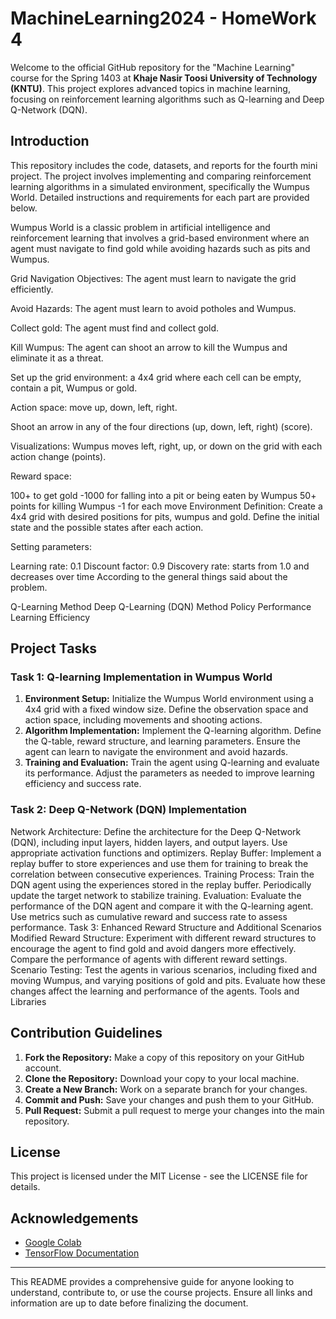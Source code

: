 # MachineLearning2024 - HomeWork 4
Welcome to the official GitHub repository for the "Machine Learning" course for the Spring 1403 at **Khaje Nasir Toosi University of Technology (KNTU)**. This project explores advanced topics in machine learning, focusing on reinforcement learning algorithms such as Q-learning and Deep Q-Network (DQN).
## Introduction
This repository includes the code, datasets, and reports for the fourth mini project. The project involves implementing and comparing reinforcement learning algorithms in a simulated environment, specifically the Wumpus World. Detailed instructions and requirements for each part are provided below.

Wumpus World is a classic problem in artificial intelligence and reinforcement learning that involves a grid-based environment where an agent must navigate to find gold while avoiding hazards such as pits and Wumpus.

Grid Navigation Objectives: The agent must learn to navigate the grid efficiently.

Avoid Hazards: The agent must learn to avoid potholes and Wumpus.

Collect gold: The agent must find and collect gold.

Kill Wumpus: The agent can shoot an arrow to kill the Wumpus and eliminate it as a threat.

Set up the grid environment: a 4x4 grid where each cell can be empty, contain a pit, Wumpus or gold.

Action space: move up, down, left, right.

Shoot an arrow in any of the four directions (up, down, left, right) (score).

Visualizations: Wumpus moves left, right, up, or down on the grid with each action change (points).

Reward space:

100+ to get gold
-1000 for falling into a pit or being eaten by Wumpus
50+ points for killing Wumpus
-1 for each move
Environment Definition: Create a 4x4 grid with desired positions for pits, wumpus and gold. Define the initial state and the possible states after each action.

Setting parameters:

Learning rate: 0.1
Discount factor: 0.9
Discovery rate: starts from 1.0 and decreases over time According to the general things said about the problem.

Q-Learning Method
Deep Q-Learning (DQN) Method
Policy Performance
Learning Efficiency

## Project Tasks
### Task 1: Q-learning Implementation in Wumpus World
1. **Environment Setup:** Initialize the Wumpus World environment using a 4x4 grid with a fixed window size. Define the observation space and action space, including movements and shooting actions.
2. **Algorithm Implementation:** Implement the Q-learning algorithm. Define the Q-table, reward structure, and learning parameters. Ensure the agent can learn to navigate the environment and avoid hazards.
3. **Training and Evaluation:** Train the agent using Q-learning and evaluate its performance. Adjust the parameters as needed to improve learning efficiency and success rate.
### Task 2: Deep Q-Network (DQN) Implementation
Network Architecture: Define the architecture for the Deep Q-Network (DQN), including input layers, hidden layers, and output layers. Use appropriate activation functions and optimizers.
Replay Buffer: Implement a replay buffer to store experiences and use them for training to break the correlation between consecutive experiences.
Training Process: Train the DQN agent using the experiences stored in the replay buffer. Periodically update the target network to stabilize training.
Evaluation: Evaluate the performance of the DQN agent and compare it with the Q-learning agent. Use metrics such as cumulative reward and success rate to assess performance.
Task 3: Enhanced Reward Structure and Additional Scenarios
Modified Reward Structure: Experiment with different reward structures to encourage the agent to find gold and avoid dangers more effectively. Compare the performance of agents with different reward settings.
Scenario Testing: Test the agents in various scenarios, including fixed and moving Wumpus, and varying positions of gold and pits. Evaluate how these changes affect the learning and performance of the agents.
Tools and Libraries

## Contribution Guidelines
1. **Fork the Repository:** Make a copy of this repository on your GitHub account.
2. **Clone the Repository:** Download your copy to your local machine.
3. **Create a New Branch:** Work on a separate branch for your changes.
4. **Commit and Push:** Save your changes and push them to your GitHub.
5. **Pull Request:** Submit a pull request to merge your changes into the main repository.

## License
This project is licensed under the MIT License - see the LICENSE file for details.

## Acknowledgements
- [Google Colab](https://colab.research.google.com/)
- [TensorFlow Documentation](https://www.tensorflow.org/)

***
This README provides a comprehensive guide for anyone looking to understand, contribute to, or use the course projects. Ensure all links and information are up to date before finalizing the document.
